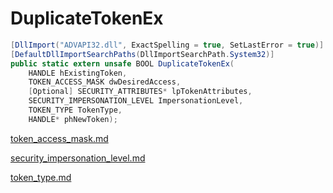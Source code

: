 # DuplicateTokenEx

```csharp
[DllImport("ADVAPI32.dll", ExactSpelling = true, SetLastError = true)]
[DefaultDllImportSearchPaths(DllImportSearchPath.System32)]
public static extern unsafe BOOL DuplicateTokenEx(
    HANDLE hExistingToken,
    TOKEN_ACCESS_MASK dwDesiredAccess,
    [Optional] SECURITY_ATTRIBUTES* lpTokenAttributes,
    SECURITY_IMPERSONATION_LEVEL ImpersonationLevel,
    TOKEN_TYPE TokenType,
    HANDLE* phNewToken);
```

[token\_access\_mask.md](../security/token\_access\_mask.md "mention")

[security\_impersonation\_level.md](../security/security\_impersonation\_level.md "mention")

[token\_type.md](../security/token\_type.md "mention")
